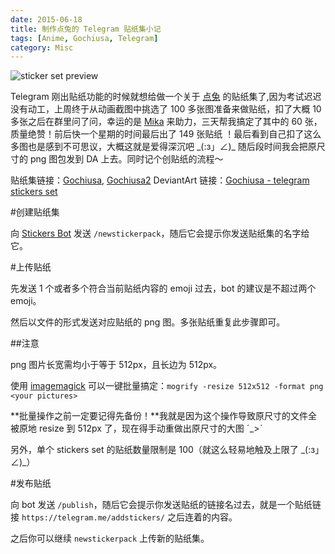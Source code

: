 ```yaml
---
date: 2015-06-18
title: 制作点兔的 Telegram 贴纸集小记
tags: [Anime, Gochiusa, Telegram]
category: Misc
---
```


![sticker set preview](../static/image/gochiusa___telegram_stickers_set_by_frantle_d8xqyvq-fullview.jpg)

Telegram 刚出贴纸功能的时候就想给做一个关于 [点兔][gochiusa] 的贴纸集了,因为考试迟迟没有动工，上周终于从动画截图中挑选了 100 多张图准备来做贴纸，扣了大概 10 多张之后在群里问了问，幸运的是 [Mika][mika] 来助力，三天帮我搞定了其中的 60 张，质量绝赞！前后快一个星期的时间最后出了 149 张贴纸 ！最后看到自己扣了这么多图也是感到不可思议，大概这就是爱得深沉吧 \_(:з」∠)\_ 随后段时间我会把原尺寸的 png 图包发到 DA 上去。同时记个创贴纸的流程～

贴纸集链接：[Gochiusa][sticker1], [Gochiusa2][sticker2]
DeviantArt 链接：[Gochiusa - telegram stickers set][da]

#创建贴纸集

向 [Stickers Bot][bot] 发送 `/newstickerpack`，随后它会提示你发送贴纸集的名字给它。

#上传贴纸

先发送 1 个或者多个符合当前贴纸内容的 emoji 过去，bot 的建议是不超过两个 emoji。

然后以文件的形式发送对应贴纸的 png 图。多张贴纸重复此步骤即可。

##注意

png 图片长宽需均小于等于 512px，且长边为 512px。

使用 [imagemagick][] 可以一键批量搞定：`mogrify -resize 512x512 -format png <your pictures>`

**批量操作之前一定要记得先备份！**我就是因为这个操作导致原尺寸的文件全被原地 resize 到 512px 了，现在得手动重做出原尺寸的大图 ˊ\_>ˋ

另外，单个 stickers set 的贴纸数量限制是 100（就这么轻易地触及上限了 \_(:з」∠)\_）

#发布贴纸

向 bot 发送 `/publish`，随后它会提示你发送贴纸的链接名过去，就是一个贴纸链接 `https://telegram.me/addstickers/` 之后连着的内容。

之后你可以继续 `newstickerpack` 上传新的贴纸集。

[imagemagick]: http://imagemagick.org/
[bot]: https://telegram.me/stickers
[mika]: https://twitter.com/MikaAkagi
[gochiusa]: https://hummingbird.me/manga/gochuumon-wa-usagi-desu-ka
[sticker1]: https://telegram.me/addstickers/Gochiusa
[sticker2]: https://telegram.me/addstickers/Gochiusa2
[da]: http://frantle.deviantart.com/art/Gochiusa-telegram-stickers-set-540414998
